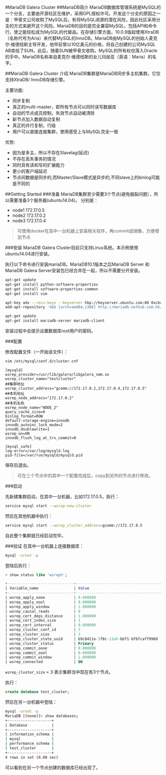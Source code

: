#MariaDB Galera Cluster
##MariaDB简介
MariaDB数据库管理系统是MySQL的一个分支，主要由开源社区在维护，采用GPL授权许可。开发这个分支的原因之一是：甲骨文公司收购了MySQL后，有将MySQL闭源的潜在风险，因此社区采用分支的方式来避开这个风险。MariaDB的目的是完全兼容MySQL，包括API和命令行，使之能轻松成为MySQL的代替品。在存储引擎方面，10.0.9版起使用XtraDB（名称代号为Aria）来代替MySQL的InnoDB。MariaDB由MySQL的创始人麦克尔·维德纽斯主导开发，他早前曾以10亿美元的价格，将自己创建的公司MySQL AB卖给了SUN，此后，随着SUN被甲骨文收购，MySQL的所有权也落入Oracle的手中。MariaDB名称来自麦克尔·维德纽斯的女儿玛丽亚（英语：Maria）的名字。


##MariaDB Galera Cluster 介绍
MariaDB集群是MariaDB同步多主机集群。它仅支持XtraDB/ InnoDB存储引擎。

主要功能:

- 同步复制
- 真正的multi-master，即所有节点可以同时读写数据库
- 自动的节点成员控制，失效节点自动被清除
- 新节点加入数据自动复制
- 真正的并行复制，行级
- 用户可以直接连接集群，使用感受上与MySQL完全一致

优势:

- 因为是多主，所以不存在Slavelag(延迟)
- 不存在丢失事务的情况
- 同时具有读和写的扩展能力
- 更小的客户端延迟
- 节点间数据是同步的,而Master/Slave模式是异步的,不同slave上的binlog可能是不同的


##Getting Started
###准备
MariaDB集群至少需要3个节点(避免脑裂问题），所以需要准备3个服务器(ubuntu14.04)。
分别是：

- node1 172.17.0.5
- node2 172.17.0.2
- node3 172.17.0.4


> 可使用docker在其中一台机器上安装相关软件，再commit成镜像，方便增加节点

###安装
MariaDB Galera Cluster目前只支持Linux系统。本示例使用ubuntu14.04进行安装。

执行以下命令进行安装mariaDB。MariaDB10.1版本之后MariaDB Server 和 MariaDB Galera Server安装包已经合并在一起，所以不需要分开安装。

~~~sh
apt-get update
apt-get install python-software-properties
apt-get install software-properties-common
apt-get install vim

apt-key adv --recv-keys --keyserver hkp://keyserver.ubuntu.com:80 0xcbcb082a1bb943db
add-apt-repository 'deb [arch=amd64,i386] http://mariadb.nethub.com.hk/repo/10.1/ubuntu precise main'

apt-get update
apt-get install mariadb-server mariadb-client
~~~

安装过程中会提示设置数据库root用户的密码。

###配置

修改配置文件（一开始该文件）：

~~~sh
vim /etc/mysql/conf.d/cluster.cnf
~~~

~~~vim
[mysqld]
wsrep_provider=/usr/lib/galera/libgalera_smm.so
wsrep_cluster_name="testcluster"
##集群地址
wsrep_cluster_address="gcomm://172.17.0.2,172.17.0.4,172.17.0.5"
##本机地址
wsrep_node_address="172.17.0.2"
##本机名称
wsrep_node_name="NODE_2"
query_cache_size=0
binlog_format=ROW
default-storage-engine=innodb
innodb_autoinc_lock_mode=2
innodb_doublewrite=1
wsrep_on=ON
innodb_flush_log_at_trx_commit=0

[mysql_safe]
log-error=/var/log/mysqld.log  
pid-file=/var/run/mysqld/mysqld.pid
~~~

保存后退出。

> 可在三个节点中的其中一个配置完成后，copy到另外的节点进行修改。


###启动

先新建集群启动，在其中一台机器，比如172.17.0.5，执行：

~~~sh
service mysql start --wsrep-new-cluster
~~~

然后在其他机器中执行：

~~~sh
service mysql start --wsrep_cluster_address=gcomm://172.17.0.5
~~~

自此整个集群就已经启动完毕。

###验证
在其中一台机器上连接数据库：

~~~sh
mysql -uroot -p
~~~

登陆后执行：

~~~sql
> show status like 'wsrep%';

+------------------------------+--------------------------------------+
| Variable_name                | Value                                |
+------------------------------+--------------------------------------+
| wsrep_apply_oooe             | 0.000000                             |
| wsrep_apply_oool             | 0.000000                             |
| wsrep_apply_window           | 1.000000                             |
| wsrep_causal_reads           | 0                                    |
| wsrep_cert_deps_distance     | 1.000000                             |
| wsrep_cert_index_size        | 1                                    |
| wsrep_cert_interval          | 0.000000                             |
| wsrep_cluster_conf_id        | 3                                    |
| wsrep_cluster_size           | 3                                    |
| wsrep_cluster_state_uuid     | b9c8411e-5f8c-11e6-bbf1-bf6fcaff9960 |
| wsrep_cluster_status         | Primary                              |
| wsrep_commit_oooe            | 0.000000                             |
| wsrep_commit_oool            | 0.000000                             |
| wsrep_commit_window          | 1.000000                             |
| wsrep_connected              | ON                                   |
~~~

`wsrep_cluster_size` = 3 表示集群当中现在有3个节点。

执行：

~~~sql
create database test_cluster;
~~~

然后在另一台机器中登陆：

~~~sh
mysql -uroot -p
MariaDB [(none)]> show databases;
+--------------------+
| Database           |
+--------------------+
| information_schema |
| mysql              |
| performance_schema |
| test_cluster       |
+--------------------+
4 rows in set (0.00 sec)
~~~

可以看到在另一个节点创建的数据库已经出现了。

